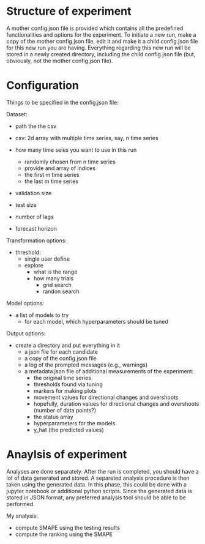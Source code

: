 # Structure of experiment

A mother config.json file is provided which contains all the predefined functionalities and options for the experiment. To initiate a new run, make a copy of the mother config.json file, edit it and make it a child config.json file for this new run you are having. Everything regarding this new run will be stored in a newly created directory, including the child config.json file (but, obviously, not the mother config.json file).

# Configuration

Things to be specified in the config.json file:

Dataset:

- path the the csv
- csv: 2d array with multiple time series, say, n time series
- how many time seies you want to use in this run
    - randomly chosen from n time series
    - provide and array of indices
    - the first m time series
    - the last m time series

- validation size
- test size
- number of lags
- forecast horizon

Transformation options:

- threshold:
    - single user define
    - explore
        - what is the range
        - how many trials
            - grid search
            - randon search

Model options:

- a list of models to try
    - for each model, which hyperparameters should be tuned

Output options:

- create a directory and put everything in it
    - a json file for each candidate
    - a copy of the config.json file
    - a log of the prompted messages (e.g., warnings)
    - a metadata.json file of additional measurements of the experiment:
        - the original time series
        - thresholds found via tuning
        - markers for making plots
        - movement values for directional changes and overshoots
        - hopefully, duration values for directional changes and overshoots (number of data points?)
        - the status array
        - hyperparameters for the models
        - y_hat (the predicted values)

# Anaylsis of experiment

Analyses are done separately. After the run is completed, you should have a lot of data generated and stored. A separeted analysis procedure is then taken using the generated data. In this phase, this could be done with a jupyter notebook or additional python scripts. Since the generated data is stored in JSON format, any preferred analysis tool should be able to be performed.

My analysis:

- compute SMAPE using the testing results
- compute the ranking using the SMAPE
